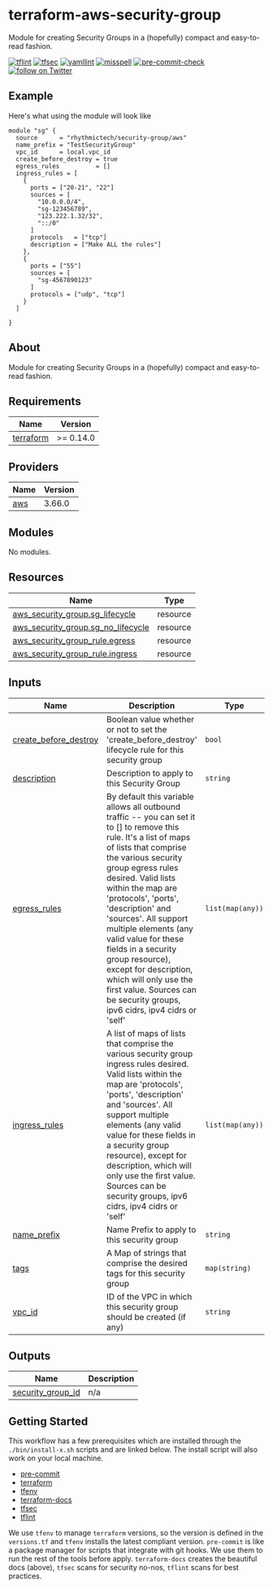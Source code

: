 # terraform-aws-security-group
Module for creating Security Groups in a (hopefully) compact and easy-to-read fashion.

[![tflint](https://github.com/rhythmictech/terraform-terraform-template/workflows/tflint/badge.svg?branch=master&event=push)](https://github.com/rhythmictech/terraform-terraform-template/actions?query=workflow%3Atflint+event%3Apush+branch%3Amaster)
[![tfsec](https://github.com/rhythmictech/terraform-terraform-template/workflows/tfsec/badge.svg?branch=master&event=push)](https://github.com/rhythmictech/terraform-terraform-template/actions?query=workflow%3Atfsec+event%3Apush+branch%3Amaster)
[![yamllint](https://github.com/rhythmictech/terraform-terraform-template/workflows/yamllint/badge.svg?branch=master&event=push)](https://github.com/rhythmictech/terraform-terraform-template/actions?query=workflow%3Ayamllint+event%3Apush+branch%3Amaster)
[![misspell](https://github.com/rhythmictech/terraform-terraform-template/workflows/misspell/badge.svg?branch=master&event=push)](https://github.com/rhythmictech/terraform-terraform-template/actions?query=workflow%3Amisspell+event%3Apush+branch%3Amaster)
[![pre-commit-check](https://github.com/rhythmictech/terraform-terraform-template/workflows/pre-commit-check/badge.svg?branch=master&event=push)](https://github.com/rhythmictech/terraform-terraform-template/actions?query=workflow%3Apre-commit-check+event%3Apush+branch%3Amaster)
<a href="https://twitter.com/intent/follow?screen_name=RhythmicTech"><img src="https://img.shields.io/twitter/follow/RhythmicTech?style=social&logo=twitter" alt="follow on Twitter"></a>

## Example
Here's what using the module will look like
```hcl
module "sg" {
  source      = "rhythmictech/security-group/aws"
  name_prefix = "TestSecurityGroup"
  vpc_id      = local.vpc_id
  create_before_destroy = true
  egress_rules          = []
  ingress_rules = [
    {
      ports = ["20-21", "22"]
      sources = [
        "10.0.0.0/4",
        "sg-123456789",
        "123.222.1.32/32",
        "::/0"
      ]
      protocols   = ["tcp"]
      description = ["Make ALL the rules"]
    },
    {
      ports = ["55"]
      sources = [
        "sg-4567890123"
      ]
      protocols = ["udp", "tcp"]
    }
  ]

}

```

## About
Module for creating Security Groups in a (hopefully) compact and easy-to-read fashion.

<!-- BEGINNING OF PRE-COMMIT-TERRAFORM DOCS HOOK -->
## Requirements

| Name | Version |
|------|---------|
| <a name="requirement_terraform"></a> [terraform](#requirement\_terraform) | >= 0.14.0 |

## Providers

| Name | Version |
|------|---------|
| <a name="provider_aws"></a> [aws](#provider\_aws) | 3.66.0 |

## Modules

No modules.

## Resources

| Name | Type |
|------|------|
| [aws_security_group.sg_lifecycle](https://registry.terraform.io/providers/hashicorp/aws/latest/docs/resources/security_group) | resource |
| [aws_security_group.sg_no_lifecycle](https://registry.terraform.io/providers/hashicorp/aws/latest/docs/resources/security_group) | resource |
| [aws_security_group_rule.egress](https://registry.terraform.io/providers/hashicorp/aws/latest/docs/resources/security_group_rule) | resource |
| [aws_security_group_rule.ingress](https://registry.terraform.io/providers/hashicorp/aws/latest/docs/resources/security_group_rule) | resource |

## Inputs

| Name | Description | Type | Default | Required |
|------|-------------|------|---------|:--------:|
| <a name="input_create_before_destroy"></a> [create\_before\_destroy](#input\_create\_before\_destroy) | Boolean value whether or not to set the 'create\_before\_destroy' lifecycle rule for this security group | `bool` | `false` | no |
| <a name="input_description"></a> [description](#input\_description) | Description to apply to this Security Group | `string` | `null` | no |
| <a name="input_egress_rules"></a> [egress\_rules](#input\_egress\_rules) | By default this variable allows all outbound traffic -- you can set it to [] to remove this rule. It's a list of maps of lists that comprise the various security group egress rules desired. Valid lists within the map are 'protocols', 'ports', 'description' and 'sources'. All support multiple elements (any valid value for these fields in a security group resource), except for description, which will only use the first value. Sources can be security groups, ipv6 cidrs, ipv4 cidrs or 'self' | `list(map(any))` | <pre>[<br>  {<br>    "description": [<br>      "Allow all outbound traffic"<br>    ],<br>    "ports": [<br>      "0"<br>    ],<br>    "protocols": [<br>      "-1"<br>    ],<br>    "sources": [<br>      "0.0.0.0/0",<br>      "::/0"<br>    ]<br>  }<br>]</pre> | no |
| <a name="input_ingress_rules"></a> [ingress\_rules](#input\_ingress\_rules) | A list of maps of lists that comprise the various security group ingress rules desired. Valid lists within the map are 'protocols', 'ports', 'description' and 'sources'. All support multiple elements (any valid value for these fields in a security group resource), except for description, which will only use the first value. Sources can be security groups, ipv6 cidrs, ipv4 cidrs or 'self' | `list(map(any))` | `[]` | no |
| <a name="input_name_prefix"></a> [name\_prefix](#input\_name\_prefix) | Name Prefix to apply to this security group | `string` | n/a | yes |
| <a name="input_tags"></a> [tags](#input\_tags) | A Map of strings that comprise the desired tags for this security group | `map(string)` | `null` | no |
| <a name="input_vpc_id"></a> [vpc\_id](#input\_vpc\_id) | ID of the VPC in which this security group should be created (if any) | `string` | `null` | no |

## Outputs

| Name | Description |
|------|-------------|
| <a name="output_security_group_id"></a> [security\_group\_id](#output\_security\_group\_id) | n/a |
<!-- END OF PRE-COMMIT-TERRAFORM DOCS HOOK -->

## Getting Started
This workflow has a few prerequisites which are installed through the `./bin/install-x.sh` scripts and are linked below. The install script will also work on your local machine. 

- [pre-commit](https://pre-commit.com)
- [terraform](https://terraform.io)
- [tfenv](https://github.com/tfutils/tfenv)
- [terraform-docs](https://github.com/segmentio/terraform-docs)
- [tfsec](https://github.com/tfsec/tfsec)
- [tflint](https://github.com/terraform-linters/tflint)

We use `tfenv` to manage `terraform` versions, so the version is defined in the `versions.tf` and `tfenv` installs the latest compliant version.
`pre-commit` is like a package manager for scripts that integrate with git hooks. We use them to run the rest of the tools before apply. 
`terraform-docs` creates the beautiful docs (above),  `tfsec` scans for security no-nos, `tflint` scans for best practices. 
